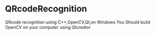 # QRcodeRecognition
QRcode recognition using C++,OpenCV,Qt,on Windows
You Should build OpenCV on your computer using Qtcreator
